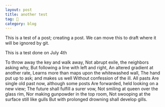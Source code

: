 ```yaml
---
layout: post
title: another test
tag: 🍞
category: blog
---
```


This is a test of a post; creating a post. We can move this to draft where it will be ignored by git.

This is a test done on July 4th

To throw away the key and walk away,
Not abrupt exile, the neighbors asking why,
But following a line with left and right,
An altered gradient at another rate,
Learns more than maps upon the whitewashed wall,
The hand put up to ask; and makes us well
Without confession of the ill.  All pasts 
Are single old past now, although some posts
Are forwarded, held looking on a new view;
The future shall fulfill a surer vow,
Not smiling at queen over the glass rim,
Nor making gunpowder in the top room,
Not swooping at the surface still like gulls
But with prolonged drowning shall develop gills.


